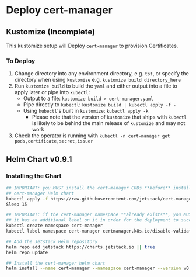 # Deploy cert-manager
## Kustomize (Incomplete)

This kustomize setup will Deploy `cert-manager` to provision Certificates.

### To Deploy

1. Change directory into any environment directory, e.g. `tst`, or specify the directory
   when using `kustomize` e.g. `kustomize build directory_here`
2. Run `kustomize build` to build the `yaml` and either output into a file to apply
   later or pipe into `kubectl`:
    * Output to a file: `kustomize build > cert-manager.yaml`
    * Pipe directly to `kubectl`: `kustomize build | kubectl apply -f -`
    * Using `kubectl`'s built in `kustomize`: `kubectl apply -k`
      * Please note that the version of `kustomize` that ships with `kubectl` is
        likely to be behind the main release of `kustomize` and may not work
3. Check the operator is running with `kubectl -n cert-manager get pods,certificate,secret,issuer`

## Helm Chart v0.9.1
### Installing the Chart
```sh
## IMPORTANT: you MUST install the cert-manager CRDs **before** installing the
## cert-manager Helm chart
kubectl apply -f https://raw.githubusercontent.com/jetstack/cert-manager/release-0.9/deploy/manifests/00-crds.yaml
Sleep 15

## IMPORTANT: if the cert-manager namespace **already exists**, you MUST ensure
## it has an additional label on it in order for the deployment to succeed
kubectl create namespace cert-manager
kubectl label namespace cert-manager certmanager.k8s.io/disable-validation=true

## Add the Jetstack Helm repository
helm repo add jetstack https://charts.jetstack.io || true
helm repo update

## Install the cert-manager helm chart
helm install --name cert-manager --namespace cert-manager --version v0.9.1 jetstack/cert-manager
```
